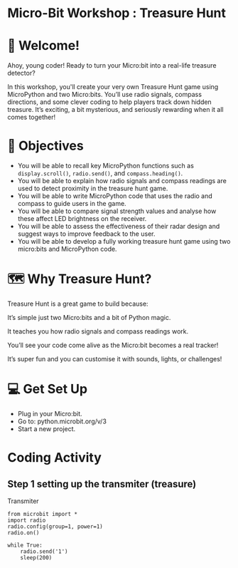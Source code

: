 #  Micro-Bit Workshop : Treasure Hunt

# 👋 Welcome!
Ahoy, young coder! Ready to turn your Micro:bit into a real-life treasure detector?

In this workshop, you'll create your very own Treasure Hunt game using MicroPython and two Micro:bits. You’ll use radio signals, compass directions, and some clever coding to help players track down hidden treasure. It’s exciting, a bit mysterious, and seriously rewarding when it all comes together!

# 🧠 Objectives

- You will be able to recall key MicroPython functions such as `display.scroll()`, `radio.send()`, and `compass.heading()`.
- You will be able to explain how radio signals and compass readings are used to detect proximity in the treasure hunt game.
- You will be able to write MicroPython code that uses the radio and compass to guide users in the game.
- You will be able to compare signal strength values and analyse how these affect LED brightness on the receiver.
- You will be able to assess the effectiveness of their radar design and suggest ways to improve feedback to the user.
- You will be able to develop a fully working treasure hunt game using two micro:bits and MicroPython code.

# 🗺️ Why Treasure Hunt?
Treasure Hunt is a great game to build because:

It’s simple just two Micro:bits and a bit of Python magic.

It teaches you how radio signals and compass readings work.

You’ll see your code come alive as the Micro:bit becomes a real tracker!

It’s super fun and you can customise it with sounds, lights, or challenges!

# 💻 Get Set Up
- Plug in your Micro:bit.
- Go to: python.microbit.org/v/3
- Start a new project.

# Coding Activity

## Step 1 setting up the transmiter (treasure)
Transmiter
```
from microbit import *
import radio
radio.config(group=1, power=1)
radio.on()

while True:
    radio.send('1')
    sleep(200)
```










